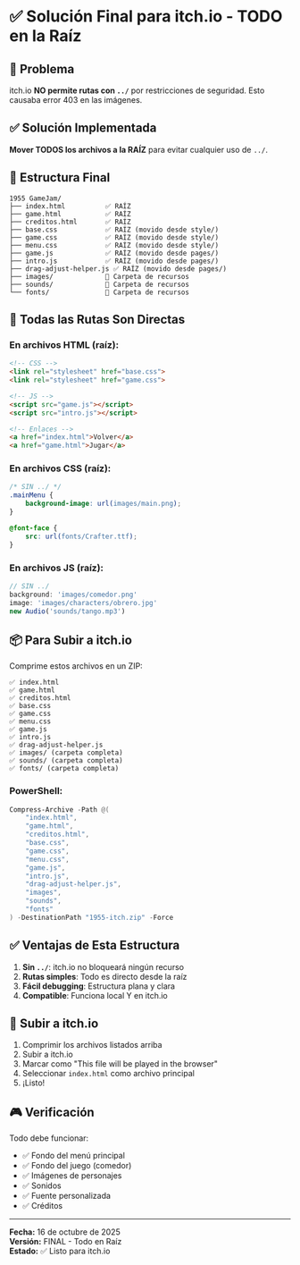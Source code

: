 # ✅ Solución Final para itch.io - TODO en la Raíz

## 🎯 Problema

itch.io **NO permite rutas con `../`** por restricciones de seguridad. Esto causaba error 403 en las imágenes.

## ✅ Solución Implementada

**Mover TODOS los archivos a la RAÍZ** para evitar cualquier uso de `../`.

## 📁 Estructura Final

```
1955 GameJam/
├── index.html          ✅ RAÍZ
├── game.html           ✅ RAÍZ
├── creditos.html       ✅ RAÍZ
├── base.css            ✅ RAÍZ (movido desde style/)
├── game.css            ✅ RAÍZ (movido desde style/)
├── menu.css            ✅ RAÍZ (movido desde style/)
├── game.js             ✅ RAÍZ (movido desde pages/)
├── intro.js            ✅ RAÍZ (movido desde pages/)
├── drag-adjust-helper.js ✅ RAÍZ (movido desde pages/)
├── images/             📁 Carpeta de recursos
├── sounds/             📁 Carpeta de recursos
└── fonts/              📁 Carpeta de recursos
```

## 🔧 Todas las Rutas Son Directas

### En archivos HTML (raíz):
```html
<!-- CSS -->
<link rel="stylesheet" href="base.css">
<link rel="stylesheet" href="game.css">

<!-- JS -->
<script src="game.js"></script>
<script src="intro.js"></script>

<!-- Enlaces -->
<a href="index.html">Volver</a>
<a href="game.html">Jugar</a>
```

### En archivos CSS (raíz):
```css
/* SIN ../ */
.mainMenu {
    background-image: url(images/main.png);
}

@font-face {
    src: url(fonts/Crafter.ttf);
}
```

### En archivos JS (raíz):
```javascript
// SIN ../
background: 'images/comedor.png'
image: 'images/characters/obrero.jpg'
new Audio('sounds/tango.mp3')
```

## 📦 Para Subir a itch.io

Comprime estos archivos en un ZIP:

```
✅ index.html
✅ game.html
✅ creditos.html
✅ base.css
✅ game.css
✅ menu.css
✅ game.js
✅ intro.js
✅ drag-adjust-helper.js
✅ images/ (carpeta completa)
✅ sounds/ (carpeta completa)
✅ fonts/ (carpeta completa)
```

### PowerShell:
```powershell
Compress-Archive -Path @(
    "index.html",
    "game.html",
    "creditos.html",
    "base.css",
    "game.css",
    "menu.css",
    "game.js",
    "intro.js",
    "drag-adjust-helper.js",
    "images",
    "sounds",
    "fonts"
) -DestinationPath "1955-itch.zip" -Force
```

## ✅ Ventajas de Esta Estructura

1. **Sin `../`**: itch.io no bloqueará ningún recurso
2. **Rutas simples**: Todo es directo desde la raíz
3. **Fácil debugging**: Estructura plana y clara
4. **Compatible**: Funciona local Y en itch.io

## 🚀 Subir a itch.io

1. Comprimir los archivos listados arriba
2. Subir a itch.io
3. Marcar como "This file will be played in the browser"
4. Seleccionar `index.html` como archivo principal
5. ¡Listo!

## 🎮 Verificación

Todo debe funcionar:
- ✅ Fondo del menú principal
- ✅ Fondo del juego (comedor)
- ✅ Imágenes de personajes
- ✅ Sonidos
- ✅ Fuente personalizada
- ✅ Créditos

---

**Fecha:** 16 de octubre de 2025  
**Versión:** FINAL - Todo en Raíz  
**Estado:** ✅ Listo para itch.io
